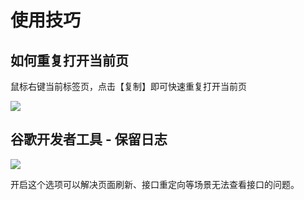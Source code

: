 # 使用技巧

## 如何重复打开当前页

鼠标右键当前标签页，点击【复制】即可快速重复打开当前页

![](https://image.newarea.site/2024-07-10-16-04-49.png)

## 谷歌开发者工具 - 保留日志

![](https://image.newarea.site/2024-06-10-21-46-28.png)

开启这个选项可以解决页面刷新、接口重定向等场景无法查看接口的问题。
